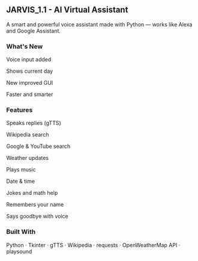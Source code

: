 ## JARVIS_1.1 - AI Virtual Assistant
A smart and powerful voice assistant made with Python — works like Alexa and Google Assistant.

### What's New
Voice input added

Shows current day

New improved GUI

Faster and smarter

### Features
Speaks replies (gTTS)

Wikipedia search

Google & YouTube search

Weather updates

Plays music

Date & time

Jokes and math help

Remembers your name

Says goodbye with voice

### Built With
Python · Tkinter · gTTS · Wikipedia · requests · OpenWeatherMap API · playsound
